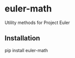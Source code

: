 euler-math
==========

Utility methods for Project Euler

Installation
------------

pip install euler-math